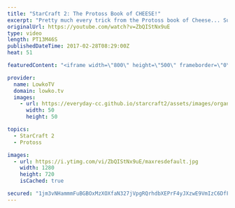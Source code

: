 ```yaml
---
title: "StarCraft 2: The Protoss Book of CHEESE!"
excerpt: "Pretty much every trick from the Protoss book of Cheese... Subscribe for more videos: http://lowko.tv/youtube Expanding in your opponents Natural: https://goo.gl/wtejwN  Some games are a little bit cheesy. Some games are more aggressive. This game is one of the most cheesy playstyles you can play as"
originalUrl: https://youtube.com/watch?v=ZbQIStNx9uE
type: video
length: PT13M46S
publishedDateTime: 2017-02-28T08:29:00Z
heat: 51

featuredContent: "<iframe width=\"800\" height=\"500\" frameborder=\"0\" src=\"https://www.youtube.com/embed/ZbQIStNx9uE\" allow=\"accelerometer; autoplay; encrypted-media; gyroscope; picture-in-picture\" allowfullscreen></iframe>"

provider:
  name: LowkoTV
  domain: lowko.tv
  images:
    - url: https://everyday-cc.github.io/starcraft2/assets/images/organizations/lowko.tv-50x50.jpg
      width: 50
      height: 50

topics:
  - StarCraft 2
  - Protoss

images:
  - url: https://i.ytimg.com/vi/ZbQIStNx9uE/maxresdefault.jpg
    width: 1280
    height: 720
    isCached: true

secured: "1jm3vNHammmFuBGBOxMzXOXfaN327jVpgRQrhdbXEPrF4yJXzwE9VmIzC6DfF5z4cKyk/9yhXIgkF1C2B4JqWyjLxAQ7dN5rblatfHVE7OukgosJJUGMMBSk2dpmzYljZE5CUAkC6DdYyDnJBnKihSp5E5Nd7SU/to/O8G+AuhTiKBu+AosiNWjETCJqnsr2sREveF7XUi3sgT2fhScBk5/OiAUQXU0hmscRTCCODoG8WDJJeeG8WnA7sz4GW1EuW5S1pQGUhQmBpfjyJprMa76nXSFs6gwrEFqiS3S/zUhuXGjxvo+Md1R1SttBmAAFbAhVD+VWzeVFm0t+Z47Nclf0m7BjVIX5ITfFtklHEQEmIQ07SNKdD9zmaKQAqFy6Z5MYIaD+zQC4gtk1Cba4kt68wdN4+xEJ8TqRXuXm2iOnWYKzmpoDm+tOGUxcXJBr;pWvq3hA6/9mdDeenk9tqog=="
---
```


